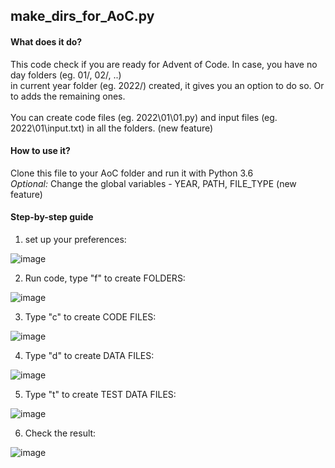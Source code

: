 ## make_dirs_for_AoC.py

#### What does it do?
This code check if you are ready for Advent of Code. In case, you have no day folders (eg. 01/, 02/, ..)<br>
in current year folder (eg. 2022/) created, it gives you an option to do so. Or to adds the remaining ones.
<br><br>
You can create code files (eg. 2022\01\01.py) and input files (eg. 2022\01\input.txt) in all the folders. (new feature)

#### How to use it?
Clone this file to your AoC folder and run it with Python 3.6<br>
<i>Optional:</i> Change the global variables - YEAR, PATH, FILE_TYPE (new feature)


#### Step-by-step guide
1. set up your preferences:

![image](https://user-images.githubusercontent.com/93162285/204585402-fb154f8e-eee7-46a1-b46b-200e782d1f30.png)

2. Run code, type "f" to create FOLDERS:

![image](https://user-images.githubusercontent.com/93162285/204585706-7246a156-7eeb-47d9-9c7f-b9f9adef85e8.png)

3. Type "c" to create CODE FILES:

![image](https://user-images.githubusercontent.com/93162285/204586187-488267af-c3c0-4d74-9326-ae6715617371.png)

4. Type "d" to create DATA FILES:

![image](https://user-images.githubusercontent.com/93162285/204586333-761f30c5-642f-4b76-95bf-4d018baad158.png)

5. Type "t" to create TEST DATA FILES:

![image](https://user-images.githubusercontent.com/93162285/204586668-7f24064d-da41-4829-a587-50fd495f3b89.png)

6. Check the result:

![image](https://user-images.githubusercontent.com/93162285/204587006-2f8e2fd9-5b90-44f7-b91c-932a863a181d.png)

